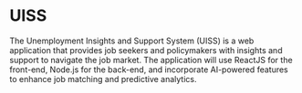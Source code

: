 # UISS
The Unemployment Insights and Support System (UISS) is a web application that provides job seekers and policymakers with insights and support to navigate the job market. The application will use ReactJS for the front-end, Node.js for the back-end, and incorporate AI-powered features to enhance job matching and predictive analytics.
